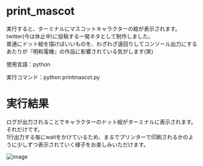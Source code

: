 # print_mascot

実行すると、ターミナルにマスコットキャラクターの絵が表示されます。  
twitter(今は休止中)に投稿する一発ネタとして制作しました。  
普通にドット絵を描けばいいものを、わざわざ遠回りしてコンソール出力にするあたりが『明和電機』の作品に影響されている気がします(笑)  
  
使用言語：python  
  
実行コマンド：python printmascot.py  
  
# 実行結果  
ログが出力されることでキャラクターのドット絵がターミナルに表示されます。それだけです。  
1行出力する毎にwaitをかけているため、まるでプリンターで印刷されるかのように少しずつ表示されていく様子をお楽しみいただけます。  
  
![image](https://github.com/ei-nakamura/print_mascot/assets/103260246/038704c2-af1e-4006-a1df-cc5e0e72835a)
